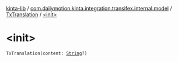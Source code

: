 [kinta-lib](../../index.md) / [com.dailymotion.kinta.integration.transifex.internal.model](../index.md) / [TxTranslation](index.md) / [&lt;init&gt;](./-init-.md)

# &lt;init&gt;

`TxTranslation(content: `[`String`](https://kotlinlang.org/api/latest/jvm/stdlib/kotlin/-string/index.html)`?)`